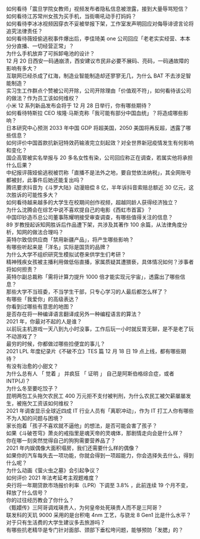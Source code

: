 如何看待「震旦学院女教师」视频发布者隐私信息被泄露，接到大量辱骂短信？  
如何看待江苏常州女孩为买手机，当街嘶吼动手打妈妈？  
如何看待李冰冰视频因穿衣不妥被举报下架，工作室发声明回应对侮辱诽谤言论将追究法律责任？  
如何看待薇娅偷逃税事件爆出后，李佳琦美 one 公司回应「老老实实经营、本本分分直播、一切经营正常」？  
为什么手机放弃了可拆卸电池的设计？  
12 月 20 日西安一码通崩溃，西安建议市民非必要不展码、亮码，一码通故障的影响有多大？  
互联网已经杀成了红海，制造业智能制造却还寥寥无几，为什么 BAT 不去涉足智能制造？  
实习生工作群点个赞被公司开除，公司开除理由「价值观不符」，如何看待该公司的做法？作为员工该如何维权？  
小米 12 系列新品发布会将于 12 月 28 日举行，你有哪些期待？  
如何看待特斯拉 CEO 埃隆·马斯克称「我可能有部分中国血统」？将造成哪些影响？  
日本研究中心预测 2033 年中国 GDP 将超美国，2050 美国将再反超，透露了哪些信息？  
如何评价中国首款抗新冠特效药输液完立刻起效？对全世界新冠疫情发生有何影响和变化？  
国企高管被实名举报与 20 多名女性有染，公司回应称正在调查，若属实他将承担什么后果？  
中纪报评薇娅偷逃税被罚称「直播不是法外之地，要自觉依法纳税」，其全网账号都被封，此事件后她还能复出吗？  
腾讯要求抖音为《斗罗大陆》动漫赔偿 8 亿，半年诉抖音索赔总额近 30 亿元，这次胜诉的可能性多大？  
如何看待越来越多的大学生在校期间创作视频，超越同龄人获得经济独立？  
为什么沈腾会在综艺中说不喜欢提自己的电影《西虹市首富》？  
中国印钞造币总公司董事陈耀明接受审查调查，有哪些值得关注的信息？  
89 岁教授起诉知网胜诉后作品遭下架，共涉及其著作 100 余篇，从法律角度分析，知网的做法合理吗？  
英特尔致信供应商「禁用新疆产品」，将产生哪些影响？  
有哪些听起来是「洋名」实际是国货的品牌？  
为什么大学不组织研究生模拟试卷来供学生们考研？  
精神残疾女孩被主播利用做低俗直播，家属质疑其遭猥亵，具体情况如何？涉事者将如何担责？  
英特尔副总裁称「需将计算力提升 1000 倍才能实现元宇宙」，透露出了哪些信息？  
那些大学不当班委，不当学生干部，只专心学习的人最后都怎么样了？  
有哪些「我爱你」的高级表达？  
你看到过哪些有意思的地图？  
是否存在将一种编译语言翻译成另外一种编程语言的算法？  
2021 年，你最对不起的人是谁？  
以前玩主机游戏一天八到九小时没事，工作后玩一小时就反胃无聊，是不是老了玩不动游戏了？  
最穷的时候，你都做过哪些捡便宜的事儿？  
2021 LPL 年度纪录片《不破不立》TES 篇 12 月 18 日 19 点上线，都有哪些期待？  
有没有治愈的小甜文？  
为什么总有人 「 觉着 」 并疯狂 「 证明 」 自己是阿斯伯格综合症，或者 INTP(J)？  
为什么冬至要吃饺子？  
昆明两包工头拖欠农民工 400 万元拒不支付被判刑，为什么农民工被欠薪屡屡发生，被拖欠工资该如何维权？  
2021 年调查显示全球近四成 IT 行业人员有「离职冲动」，作为 IT 打工人你有哪些不为人知的问题与困境？  
家长抱着「孩子不喜欢就不逼他」的想法，是否可能会害了孩子？  
如果《斗破苍穹》萧炎的戒指里是魂天帝的灵魂体，那剧情走向会是什么样？  
你在哪一刻突然觉得自己的狗狗需要营养品了？  
2021 年内娱偶像大面积塌房，我们还需要什么样的偶像？  
如果你的汽车每失去一项功能，你就会得到一项超能力，你会选择失去什么，得到什么呢？  
为什么动画《萤火虫之墓》会引起争议？  
如何评价 2021 年法考延考主观题难度？  
央行将一年期贷款市场报价利率（LPR）下调至 3.8% ，此前连续 19 个月不变，释放了什么信号？  
你的过往经历教会了你什么？  
《甄嬛传》三阿哥调戏瑛贵人，为何皇帝处死瑛贵人而不是三阿哥？  
联发科的天玑 9000 采用的是台积电 4nm 工艺，与骁龙 8 Gen1 比是什么水平？  
对于只有生活费的大学生建议多去旅游吗？  
有哪些抗老精华是专门针对面部、颈部下垂松垮问题，能够预防「发腮」的？  
